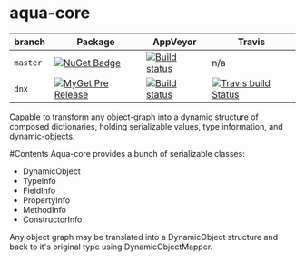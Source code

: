 # aqua-core

| branch | Package | AppVeyor | Travis |
| --- | --- | --- | --- |
| `master` | [![NuGet Badge](https://buildstats.info/nuget/aqua-core?includePreReleases=true)](http://www.nuget.org/packages/aqua-core) | [![Build status](https://ci.appveyor.com/api/projects/status/98rc3yav530hlw1c/branch/master?svg=true)](https://ci.appveyor.com/project/6bee/aqua-core) | n/a |
| `dnx` | [![MyGet Pre Release](http://img.shields.io/myget/aqua/v/aqua-core.svg?style=flat-square)](https://www.myget.org/feed/aqua/package/nuget/aqua-core) | [![Build status](https://ci.appveyor.com/api/projects/status/98rc3yav530hlw1c/branch/dnx?svg=true)](https://ci.appveyor.com/project/6bee/aqua-core) | [![Travis build Status](https://travis-ci.org/6bee/aqua-core.svg?branch=dnx)](https://travis-ci.org/6bee/aqua-core?branch=dnx) |


Capable to transform any object-graph into a dynamic structure of composed dictionaries, holding serializable values, type information, and dynamic-objects.

#Contents
Aqua-core provides a bunch of serializable classes:
* DynamicObject
* TypeInfo
* FieldInfo
* PropertyInfo
* MethodInfo
* ConstructorInfo

Any object graph may be translated into a DynamicObject structure and back to it's original type using DynamicObjectMapper.